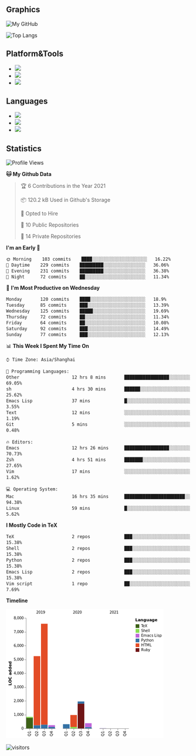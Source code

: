## Graphics

![My GitHub](https://github-readme-stats.vercel.app/api?username=SteamedFish&count_private=true&show_icons=true&theme=buefy&include_all_commits=false)

![Top Langs](https://github-readme-stats.vercel.app/api/top-langs/?username=SteamedFish&theme=buefy&hide=ruby&count_private=true&show_icons=true&layout=compact)

## Platform&Tools

* [![](https://img.shields.io/badge/ArchLinux--purple?style=flat-square&logo=ArchLinux)](https://www.archlinux.org/)
* [![](https://img.shields.io/badge/Gentoo-testing-purple?style=flat-square&logo=Gentoo)](https://www.gentoo.org/)
* [![](https://img.shields.io/badge/Doom%20Emacs-28-blue?style=flat-square&logo=Gnu%20emacs&logoColor=white)](https://www.gnu.org/software/emacs/)

## Languages

* [![](https://img.shields.io/badge/-Python-3776AB?style=flat-square&logo=python&logoColor=white)](https://www.python.org/)
* [![](https://img.shields.io/badge/-Bash-00ADD8?style=flat-square&logo=Gnu-bash&logoColor=white)](https://www.gnu.org/software/bash/)
* [![](https://img.shields.io/badge/-Go-00ADD8?style=flat-square&logo=go&logoColor=white)](https://golang.org/)

## Statistics

<!--START_SECTION:waka-->
![Profile Views](http://img.shields.io/badge/Profile%20Views-15-blue)

**🐱 My Github Data** 

> 🏆 6 Contributions in the Year 2021
 > 
> 📦 120.2 kB Used in Github's Storage 
 > 
> 💼 Opted to Hire
 > 
> 📜 10 Public Repositories 
 > 
> 🔑 14 Private Repositories  
 > 
**I'm an Early 🐤** 

```text
🌞 Morning    103 commits    ████░░░░░░░░░░░░░░░░░░░░░   16.22% 
🌆 Daytime    229 commits    █████████░░░░░░░░░░░░░░░░   36.06% 
🌃 Evening    231 commits    █████████░░░░░░░░░░░░░░░░   36.38% 
🌙 Night      72 commits     ██░░░░░░░░░░░░░░░░░░░░░░░   11.34%

```
📅 **I'm Most Productive on Wednesday** 

```text
Monday       120 commits    ████░░░░░░░░░░░░░░░░░░░░░   18.9% 
Tuesday      85 commits     ███░░░░░░░░░░░░░░░░░░░░░░   13.39% 
Wednesday    125 commits    █████░░░░░░░░░░░░░░░░░░░░   19.69% 
Thursday     72 commits     ██░░░░░░░░░░░░░░░░░░░░░░░   11.34% 
Friday       64 commits     ██░░░░░░░░░░░░░░░░░░░░░░░   10.08% 
Saturday     92 commits     ███░░░░░░░░░░░░░░░░░░░░░░   14.49% 
Sunday       77 commits     ███░░░░░░░░░░░░░░░░░░░░░░   12.13%

```


📊 **This Week I Spent My Time On** 

```text
⌚︎ Time Zone: Asia/Shanghai

💬 Programming Languages: 
Other                    12 hrs 8 mins       █████████████████░░░░░░░░   69.05% 
sh                       4 hrs 30 mins       ██████░░░░░░░░░░░░░░░░░░░   25.62% 
Emacs Lisp               37 mins             █░░░░░░░░░░░░░░░░░░░░░░░░   3.55% 
Text                     12 mins             ░░░░░░░░░░░░░░░░░░░░░░░░░   1.19% 
Git                      5 mins              ░░░░░░░░░░░░░░░░░░░░░░░░░   0.48%

🔥 Editors: 
Emacs                    12 hrs 26 mins      █████████████████░░░░░░░░   70.73% 
Zsh                      4 hrs 51 mins       ███████░░░░░░░░░░░░░░░░░░   27.65% 
Vim                      17 mins             ░░░░░░░░░░░░░░░░░░░░░░░░░   1.62%

💻 Operating System: 
Mac                      16 hrs 35 mins      ███████████████████████░░   94.38% 
Linux                    59 mins             █░░░░░░░░░░░░░░░░░░░░░░░░   5.62%

```

**I Mostly Code in TeX** 

```text
TeX                      2 repos             ███░░░░░░░░░░░░░░░░░░░░░░   15.38% 
Shell                    2 repos             ███░░░░░░░░░░░░░░░░░░░░░░   15.38% 
Python                   2 repos             ███░░░░░░░░░░░░░░░░░░░░░░   15.38% 
Emacs Lisp               2 repos             ███░░░░░░░░░░░░░░░░░░░░░░   15.38% 
Vim script               1 repo              ██░░░░░░░░░░░░░░░░░░░░░░░   7.69%

```


**Timeline**

![Chart not found](https://raw.githubusercontent.com/SteamedFish/SteamedFish/master/charts/bar_graph.png) 


<!--END_SECTION:waka-->

![visitors](https://visitor-badge.laobi.icu/badge?page_id=SteamedFish.SteamedFish)
